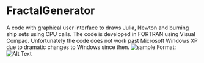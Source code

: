 # FractalGenerator
A code with graphical user interface to draws Julia, Newton and burning ship sets using CPU calls. The code is developed in FORTRAN using Visual Compaq. Unfortunately the code does not work past Microsoft Windows XP due to dramatic changes to Windows since then.
![sample](/images/example.png)
Format: ![Alt Text](url)
